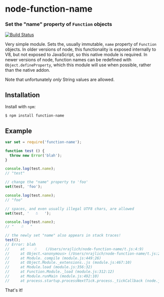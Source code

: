 node-function-name
==================
### Set the "name" property of `Function` objects
[![Build Status](https://travis-ci.org/TooTallNate/node-function-name.svg?branch=master)](http://travis-ci.org/TooTallNate/node-function-name)

Very simple module. Sets the, usually immutable, `name` property of `Function`
objects. In older versions of node, this functionality is exposed internally to
V8, but not exposed to JavaScript, so this native module is required. In newer
versions of node, function names can be redefined with `Object.defineProperty`,
which this module will use when possible, rather than the native addon.

Note that unfortunately _only_ String values are allowed.

Installation
------------

Install with `npm`:

``` bash
$ npm install function-name
```


Example
-------

``` js
var set = require('function-name');

function test () {
  throw new Error('blah');
}

console.log(test.name);
// "test"

// change the "name" property to 'foo'
set(test, 'foo');

console.log(test.name);
// "foo"

// spaces, and even usually illegal UTF8 chars, are allowed
set(test, '   ☃   ');

console.log(test.name);
// "   ☃   "

// the newly set "name" also appears in stack traces!
test();
// Error: blah
//     at    ☃    (/Users/nrajlich/node-function-name/t.js:4:9)
//     at Object.<anonymous> (/Users/nrajlich/node-function-name/t.js:23:1)
//     at Module._compile (module.js:449:26)
//     at Object.Module._extensions..js (module.js:467:10)
//     at Module.load (module.js:356:32)
//     at Function.Module._load (module.js:312:12)
//     at Module.runMain (module.js:492:10)
//     at process.startup.processNextTick.process._tickCallback (node.js:244:9)
```

That's it!
